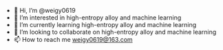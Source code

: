 - 👋 Hi, I’m @weigy0619
- 👀 I’m interested in high-entropy alloy and machine learning
- 🌱 I’m currently learning high-entropy alloy and machine learning
- 💞️ I’m looking to collaborate on high-entropy alloy and machine learning
- 📫 How to reach me weigy0619@163.com

<!---
weigy0619/weigy0619 is a ✨ special ✨ repository because its `README.md` (this file) appears on your GitHub profile.
You can click the Preview link to take a look at your changes.
--->
